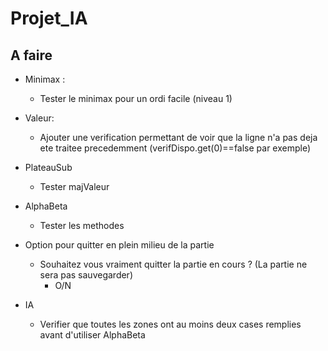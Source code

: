 # Projet_IA

## A faire


- Minimax :
  - Tester le minimax pour un ordi facile (niveau 1)
 

- Valeur:
  - Ajouter une verification permettant de voir que la ligne n'a pas deja ete traitee precedemment (verifDispo.get(0)==false par exemple)  

- PlateauSub
  - Tester majValeur

- AlphaBeta
  - Tester les methodes


- Option pour quitter en plein milieu de la partie 
  - Souhaitez vous vraiment quitter la partie en cours ? (La partie ne sera pas sauvegarder)
    - O/N

- IA
  - Verifier que toutes les zones ont au moins deux cases remplies avant d'utiliser AlphaBeta
